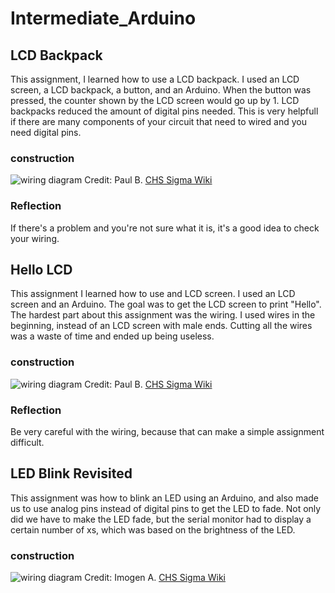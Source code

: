 # Intermediate_Arduino


## LCD Backpack
This assignment, I learned how to use a LCD backpack. I used an LCD screen, a LCD backpack, a button, and an Arduino. When the button was pressed, the counter shown by the LCD screen would go up by 1. LCD backpacks reduced the amount of digital pins needed. This is very helpfull if there are many components of your circuit that need to wired and you need digital pins.


### construction
![wiring diagram](http://wiki.chssigma.com/images/5/5d/Capswitch%601.PNG)
Credit: Paul B. [CHS Sigma Wiki](http://wiki.chssigma.com/index.php?title=Paul%27s_Engineering_2_Notebook#Wiring_and_Pictures)

### Reflection 
If there's a problem and you're not sure what it is, it's a good idea to check your wiring.


## Hello LCD
This assignment I learned how to use and LCD screen. I used an LCD screen and an Arduino. The goal was to get the LCD screen to print "Hello". The hardest part about this assignment was the wiring. I used wires in the beginning, instead of an LCD screen with male ends. Cutting all the wires was a waste of time and ended up being useless.

### construction
![wiring diagram](http://wiki.chssigma.com/images/e/e0/Lcdcap1.PNG)
Credit: Paul B. [CHS Sigma Wiki](http://wiki.chssigma.com/index.php?title=Paul%27s_Engineering_2_Notebook#Wiring_and_Pictures)

### Reflection 
Be very careful with the wiring, because that can make a simple assignment difficult.

## LED Blink Revisited
This assignment was how to blink an LED using an Arduino, and also made us to use analog pins instead of digital pins to get the LED to fade. Not only did we have to make the LED fade, but the serial monitor had to display a certain number of xs, which was based on the brightness of the LED.

### construction
![wiring diagram](http://wiki.chssigma.com/images/e/e8/Fritzing_LED_fade.PNG)
Credit: Imogen A. [CHS Sigma Wiki](http://wiki.chssigma.com/index.php?title=Imogen%27s_Engineering_2_Notebook#Wiring_.26_Pictures)

